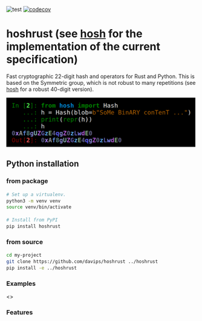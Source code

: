 ![test](https://github.com/davips/hoshrust/workflows/test/badge.svg)
[![codecov](https://codecov.io/gh/davips/hoshrust/branch/main/graph/badge.svg)](https://codecov.io/gh/davips/hoshrust)

# hoshrust (see [hosh](https://github.com/davips/hosh) for the implementation of the current specification)
Fast cryptographic 22-digit hash and operators for Rust and Python.
This is based on the Symmetric group, which is not robust to many repetitions (see [hosh](https://github.com/davips/hosh) for a robust 40-digit version).
<p><a href="https://github.com/davips/hoshrust/blob/main/colored-id.png">
<img src="https://raw.githubusercontent.com/davips/hoshrust/main/colored-id.png" alt="Colored base-62 representation" width="500" height="130">
</a></p>

## Python installation
### from package
```bash
# Set up a virtualenv. 
python3 -m venv venv
source venv/bin/activate

# Install from PyPI
pip install hoshrust
```

### from source
```bash
cd my-project
git clone https://github.com/davips/hoshrust ../hoshrust
pip install -e ../hoshrust
```


### Examples
<<operation>>




### Features

